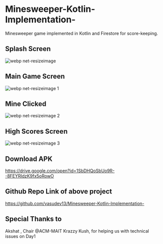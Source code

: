 # Minesweeper-Kotlin-Implementation-
Minesweeper game implemented in Kotlin and Firestore for score-keeping.  

## Splash Screen
![webp net-resizeimage](https://user-images.githubusercontent.com/30664477/37972507-23a9e996-31f6-11e8-81e8-4cb37e1f78a8.png)

## Main Game Screen
![webp net-resizeimage 1](https://user-images.githubusercontent.com/30664477/37972651-6c10e0d6-31f6-11e8-967a-d388ab78591a.png)

## Mine Clicked
![webp net-resizeimage 2](https://user-images.githubusercontent.com/30664477/37972728-932682de-31f6-11e8-9ac5-fc61b9127b95.png)

## High Scores Screen
![webp net-resizeimage 3](https://user-images.githubusercontent.com/30664477/37972813-c5178f7c-31f6-11e8-8029-f4c20c3ad0b6.png)

## Download APK
https://drive.google.com/open?id=1SbDHQoSbUo9R--8FEYRIdzK9fx5oRowO

## Github Repo Link of above project
https://github.com/vasudev13/Minesweeper-Kotlin-Implementation-

## Special Thanks to
Akshat , Chair @ACM-MAIT
Krazzy Kush, for helping us with technical issues on Day1
